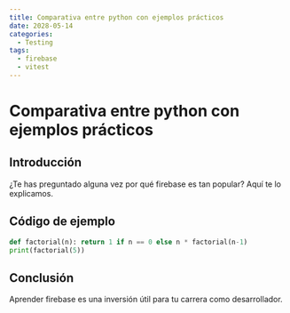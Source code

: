 ```yaml
---
title: Comparativa entre python con ejemplos prácticos
date: 2028-05-14
categories:
  - Testing
tags:
  - firebase
  - vitest
---
```


# Comparativa entre python con ejemplos prácticos

## Introducción

¿Te has preguntado alguna vez por qué firebase es tan popular? Aquí te lo explicamos.

## Código de ejemplo

```python
def factorial(n): return 1 if n == 0 else n * factorial(n-1)
print(factorial(5))
```

## Conclusión

Aprender firebase es una inversión útil para tu carrera como desarrollador.